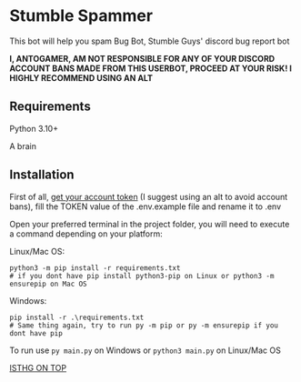# Stumble Spammer

This bot will help you spam Bug Bot, Stumble Guys' discord bug report bot

**I, ANTOGAMER, AM NOT RESPONSIBLE FOR ANY OF YOUR DISCORD ACCOUNT BANS MADE FROM THIS USERBOT, PROCEED AT YOUR RISK! I HIGHLY RECOMMEND USING AN ALT**

## Requirements
Python 3.10+

A brain

## Installation

First of all, [get your account token](https://discordhelp.net/discord-token) (I suggest using an alt to avoid account bans), fill the TOKEN value of the .env.example file and rename it to .env

Open your preferred terminal in the project folder, you will need to execute a command depending on your platform:

Linux/Mac OS:
```
python3 -m pip install -r requirements.txt
# if you dont have pip install python3-pip on Linux or python3 -m ensurepip on Mac OS
```

Windows:
```
pip install -r .\requirements.txt
# Same thing again, try to run py -m pip or py -m ensurepip if you dont have pip
```

To run use `py main.py` on Windows or `python3 main.py` on Linux/Mac OS

[ISTHG ON TOP](https://discord.gg/stumble)
